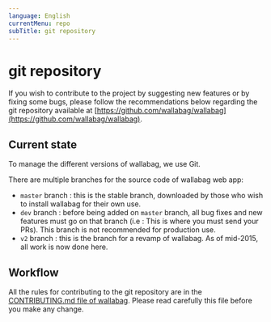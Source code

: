 ```yaml
---
language: English
currentMenu: repo
subTitle: git repository
---
```


# git repository

If you wish to contribute to the project by suggesting new features or by fixing some bugs, please follow the recommendations below regarding the git repository available at [https://github.com/wallabag/wallabag](https://github.com/wallabag/wallabag).

## Current state

To manage the different versions of wallabag, we use Git.

There are multiple branches for the source code of wallabag web app:

* `master` branch : this is the stable branch, downloaded by those who wish to install wallabag for their own use.
* `dev` branch : before being added on `master` branch, all bug fixes and new features must go on that branch (i.e : This is where you must send your PRs). This branch is not recommended for production use.
* `v2` branch : this is the branch for a revamp of wallabag. As of mid-2015, all work is now done here.

## Workflow

All the rules for contributing to the git repository are in the [CONTRIBUTING.md file of wallabag](https://github.com/wallabag/wallabag/blob/master/CONTRIBUTING.md). Please read carefully this file before you make any change.
